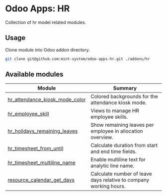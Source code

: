 # Odoo Apps: HR

Collection of hr model related modules.

## Usage

Clone module into Odoo addon directory.

```bash
git clone git@github.com:mint-system/odoo-apps-hr.git ./addons/hr
```

## Available modules

| Module | Summary |
| --- | --- |
| [hr_attendance_kiosk_mode_color](hr_attendance_kiosk_mode_color) |         Colored backgrounds for the attendance kiosk mode. |
| [hr_employee_skill](hr_employee_skill) |         Views to manage HR employee skills. |
| [hr_holidays_remaining_leaves](hr_holidays_remaining_leaves) |         Show remaining leaves per employee in allocation overview. |
| [hr_timesheet_from_until](hr_timesheet_from_until) |         Calculate duration from start and end time fields. |
| [hr_timesheet_multiline_name](hr_timesheet_multiline_name) |         Enable multiline text for analytic line name. |
| [resource_calendar_get_days](resource_calendar_get_days) |         Calculate number of leave days relative to company working hours. |
